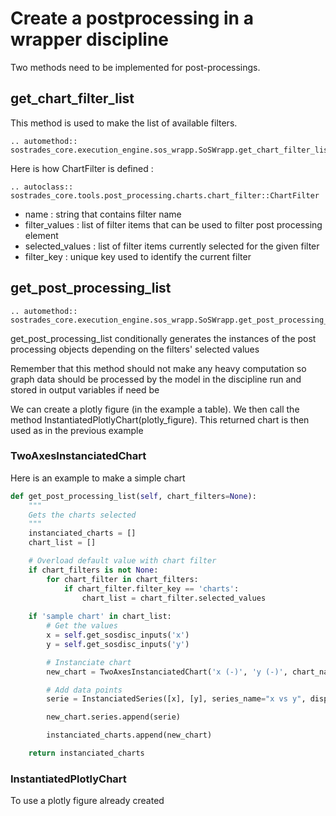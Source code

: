# Create a postprocessing in a wrapper discipline
Two methods need to be implemented for post-processings.

## get_chart_filter_list
This method is used to make the list of available filters.
```{eval-rst}
.. automethod:: sostrades_core.execution_engine.sos_wrapp.SoSWrapp.get_chart_filter_list
```

Here is how ChartFilter is defined :

```{eval-rst}
.. autoclass:: sostrades_core.tools.post_processing.charts.chart_filter::ChartFilter
```

* name : string that contains filter name
* filter_values : list of filter items that can be used to filter post processing element
* selected_values : list of filter items currently selected for the given filter
* filter_key : unique key used to identify the current filter

## get_post_processing_list
```{eval-rst}
.. automethod:: sostrades_core.execution_engine.sos_wrapp.SoSWrapp.get_post_processing_list
```

get_post_processing_list conditionally generates the instances of the post processing objects depending on the filters' selected values

Remember that this method should not make any heavy computation so graph data should be processed by the model in the discipline run and stored in output variables if need be

We can create a plotly figure (in the example a table). We then call the method InstantiatedPlotlyChart(plotly_figure). This returned chart is then used as in the previous example


### TwoAxesInstanciatedChart
Here is an example to make a simple chart
```python
def get_post_processing_list(self, chart_filters=None):
    """
    Gets the charts selected
    """
    instanciated_charts = []
    chart_list = []

    # Overload default value with chart filter
    if chart_filters is not None:
        for chart_filter in chart_filters:
            if chart_filter.filter_key == 'charts':
                chart_list = chart_filter.selected_values
    
    if 'sample chart' in chart_list:
        # Get the values
        x = self.get_sosdisc_inputs('x')
        y = self.get_sosdisc_inputs('y')

        # Instanciate chart
        new_chart = TwoAxesInstanciatedChart('x (-)', 'y (-)', chart_name="x vs y")

        # Add data points
        serie = InstanciatedSeries([x], [y], series_name="x vs y", display_type='scatter')

        new_chart.series.append(serie)

        instanciated_charts.append(new_chart)

    return instanciated_charts
```

### InstantiatedPlotlyChart
To use a plotly figure already created
